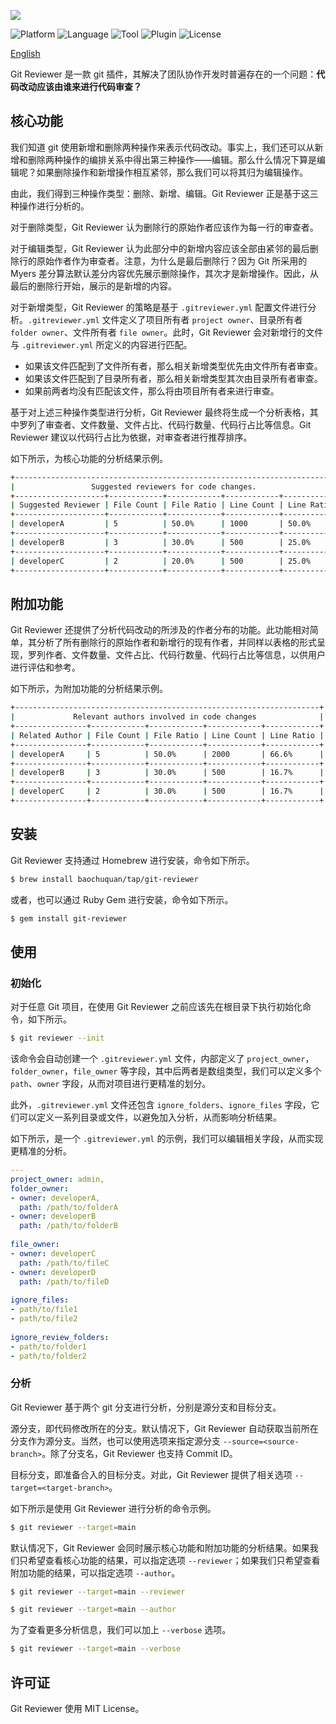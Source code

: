 ![](https://chuquan-public-r-001.oss-cn-shanghai.aliyuncs.com/sketch-images/git-reviewer-02.png)

![Platform](http://img.shields.io/badge/platform-macOS-blue.svg?style=flat)
![Language](http://img.shields.io/badge/language-ruby-brightgreen.svg?style=flat)
![Tool](http://img.shields.io/badge/tool-homebrew-orange.svg?style=flat)
![Plugin](http://img.shields.io/badge/plugin-git-orange.svg?style=flat)
![License](http://img.shields.io/badge/license-MIT-red.svg?style=flat)

[English](https://github.com/baochuquan/git-reviewer)

Git Reviewer 是一款 git 插件，其解决了团队协作开发时普遍存在的一个问题：**代码改动应该由谁来进行代码审查？**

## 核心功能

我们知道 git 使用新增和删除两种操作来表示代码改动。事实上，我们还可以从新增和删除两种操作的编排关系中得出第三种操作——编辑。那么什么情况下算是编辑呢？如果删除操作和新增操作相互紧邻，那么我们可以将其归为编辑操作。

由此，我们得到三种操作类型：删除、新增、编辑。Git Reviewer 正是基于这三种操作进行分析的。

对于删除类型，Git Reviewer 认为删除行的原始作者应该作为每一行的审查者。

对于编辑类型，Git Reviewer 认为此部分中的新增内容应该全部由紧邻的最后删除行的原始作者作为审查者。注意，为什么是最后删除行？因为 Git 所采用的 Myers 差分算法默认差分内容优先展示删除操作，其次才是新增操作。因此，从最后的删除行开始，展示的是新增的内容。

对于新增类型，Git Reviewer 的策略是基于 `.gitreviewer.yml` 配置文件进行分析。`.gitreviewer.yml` 文件定义了项目所有者 `project owner`、目录所有者 `folder owner`、文件所有者 `file owner`。此时，Git Reviewer 会对新增行的文件与 `.gitreviewer.yml` 所定义的内容进行匹配。

- 如果该文件匹配到了文件所有者，那么相关新增类型优先由文件所有者审查。
- 如果该文件匹配到了目录所有者，那么相关新增类型其次由目录所有者审查。
- 如果前两者均没有匹配该文件，那么将由项目所有者来进行审查。

基于对上述三种操作类型进行分析，Git Reviewer 最终将生成一个分析表格，其中罗列了审查者、文件数量、文件占比、代码行数量、代码行占比等信息。Git Reviewer 建议以代码行占比为依据，对审查者进行推荐排序。

如下所示，为核心功能的分析结果示例。

```sh
+------------------------------------------------------------------------+
|                 Suggested reviewers for code changes.                  |
+--------------------+------------+------------+------------+------------+
| Suggested Reviewer | File Count | File Ratio | Line Count | Line Ratio |
+--------------------+------------+------------+------------+------------+
| developerA         | 5          | 50.0%      | 1000       | 50.0%      |
+--------------------+------------+------------+------------+------------+
| developerB         | 3          | 30.0%      | 500        | 25.0%      |
+--------------------+------------+------------+------------+------------+
| developerC         | 2          | 20.0%      | 500        | 25.0%      |
+--------------------+------------+------------+------------+------------+
```

## 附加功能
Git Reviewer 还提供了分析代码改动的所涉及的作者分布的功能。此功能相对简单，其分析了所有删除行的原始作者和新增行的现有作者，并同样以表格的形式呈现，罗列作者、文件数量、文件占比、代码行数量、代码行占比等信息，以供用户进行评估和参考。

如下所示，为附加功能的分析结果示例。

```sh
+--------------------------------------------------------------------+
|             Relevant authors involved in code changes              |
+----------------+------------+------------+------------+------------+
| Related Author | File Count | File Ratio | Line Count | Line Ratio |
+----------------+------------+------------+------------+------------+
| developerA     | 5          | 50.0%      | 2000       | 66.6%      |
+----------------+------------+------------+------------+------------+
| developerB     | 3          | 30.0%      | 500        | 16.7%      |
+----------------+------------+------------+------------+------------+
| developerC     | 2          | 30.0%      | 500        | 16.7%      |
+----------------+------------+------------+------------+------------+
```

## 安装

Git Reviewer 支持通过 Homebrew 进行安装，命令如下所示。

```sh
$ brew install baochuquan/tap/git-reviewer
```

或者，也可以通过 Ruby Gem 进行安装，命令如下所示。

```sh
$ gem install git-reviewer
```

## 使用

### 初始化
对于任意 Git 项目，在使用 Git Reviewer 之前应该先在根目录下执行初始化命令，如下所示。

```sh
$ git reviewer --init
```

该命令会自动创建一个 `.gitreviewer.yml` 文件，内部定义了 `project_owner`，`folder_owner`，`file_owner` 等字段，其中后两者是数组类型，我们可以定义多个 `path`、`owner` 字段，从而对项目进行更精准的划分。

此外，`.gitreviewer.yml` 文件还包含 `ignore_folders`、`ignore_files` 字段，它们可以定义一系列目录或文件，以避免加入分析，从而影响分析结果。

如下所示，是一个 `.gitreviewer.yml` 的示例，我们可以编辑相关字段，从而实现更精准的分析。

```yml
---
project_owner: admin,
folder_owner:
- owner: developerA,
  path: /path/to/folderA
- owner: developerB
  path: /path/to/folderB
 
file_owner:
- owner: developerC
  path: /path/to/fileC
- owner: developerD
  path: /path/to/fileD
 
ignore_files:
- path/to/file1
- path/to/file2
 
ignore_review_folders:
- path/to/folder1
- path/to/folder2
```

### 分析
Git Reviewer 基于两个 git 分支进行分析，分别是源分支和目标分支。

源分支，即代码修改所在的分支。默认情况下，Git Reviewer 自动获取当前所在分支作为源分支。当然，也可以使用选项来指定源分支 `--source=<source-branch>`。除了分支名，Git Reviewer 也支持 Commit ID。

目标分支，即准备合入的目标分支。对此，Git Reviewer 提供了相关选项 `--target=<target-branch>`。

如下所示是使用 Git Reviewer 进行分析的命令示例。

```sh
$ git reviewer --target=main
```

默认情况下，Git Reviewer 会同时展示核心功能和附加功能的分析结果。如果我们只希望查看核心功能的结果，可以指定选项 `--reviewer`；如果我们只希望查看附加功能的结果，可以指定选项 `--author`。

```sh
$ git reviewer --target=main --reviewer

$ git reviewer --target=main --author
```

为了查看更多分析信息，我们可以加上 `--verbose` 选项。

```sh
$ git reviewer --target=main --verbose
```

## 许可证
Git Reviewer 使用 MIT License。
